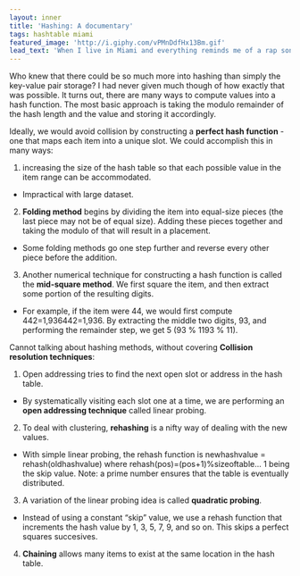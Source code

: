 ```yaml
---
layout: inner
title: 'Hashing: A documentary'
tags: hashtable miami
featured_image: 'http://i.giphy.com/vPMnDdfHx13Bm.gif'
lead_text: 'When I live in Miami and everything reminds me of a rap song'
---
```

Who knew that there could be so much more into hashing than simply the key-value pair storage? I had never given much though of how exactly that was possible. It turns out, there are many ways to compute values into a hash function. The most basic approach is taking the modulo remainder of the hash length and the value and storing it accordingly.

Ideally, we would avoid collision by constructing a **perfect hash function** - one that maps each item into a unique slot. We could accomplish this in many ways:

1. increasing the size of the hash table so that each possible value in the item range can be accommodated.
  * Impractical with large dataset.
2. **Folding method** begins by dividing the item into equal-size pieces (the last piece may not be of equal size). Adding these pieces together and taking the modulo of that will result in a placement.
  * Some folding methods go one step further and reverse every other piece before the addition.
3. Another numerical technique for constructing a hash function is called the **mid-square method**. We first square the item, and then extract some portion of the resulting digits.
  * For example, if the item were 44, we would first compute 442=1,936442=1,936. By extracting the middle two digits, 93, and performing the remainder step, we get 5 (93 % 1193 % 11).

Cannot talking about hashing methods, without covering **Collision resolution techniques**:

1. Open addressing tries to find the next open slot or address in the hash table.
  * By systematically visiting each slot one at a time, we are performing an **open addressing technique** called linear probing.
2. To deal with clustering, **rehashing** is a nifty way of dealing with the new values.
  * With simple linear probing, the rehash function is newhashvalue = rehash(oldhashvalue) where rehash(pos)=(pos+1)%sizeoftable... 1 being the skip value. Note: a prime number ensures that the table is eventually distributed.
3. A variation of the linear probing idea is called **quadratic probing**.
  * Instead of using a constant “skip” value, we use a rehash function that increments the hash value by 1, 3, 5, 7, 9, and so on. This skips a perfect squares succesives.
4.  **Chaining**  allows many items to exist at the same location in the hash table. 

